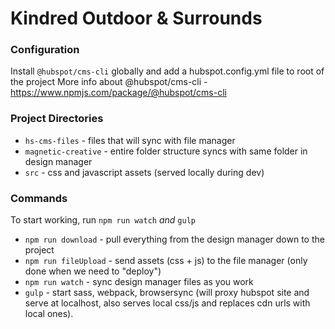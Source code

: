 # Kindred Outdoor & Surrounds

### Configuration

Install `@hubspot/cms-cli` globally and add a hubspot.config.yml file to root of the project
More info about @hubspot/cms-cli - https://www.npmjs.com/package/@hubspot/cms-cli

### Project Directories

* `hs-cms-files` - files that will sync with file manager
* `magnetic-creative` - entire folder structure syncs with same folder in design manager
* `src` - css and javascript assets (served locally during dev)

### Commands

To start working, run `npm run watch` _and_ `gulp`

* `npm run download` - pull everything from the design manager down to the project
* `npm run fileUpload` - send assets (css + js) to the file manager (only done when we need to "deploy")
* `npm run watch` - sync design manager files as you work
* `gulp` - start sass, webpack, browsersync (will proxy hubspot site and serve at localhost, also serves local css/js and replaces cdn urls with local ones).